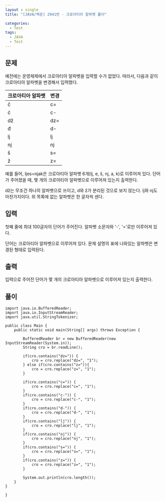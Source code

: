 ```yaml
---
layout : single
title: "[JAVA/백준] 2941번 - 크로아티아 알파벳 풀이"

categories:
  - Test
tags:
  - JAVA
  - Test
---
```


## 문제

예전에는 운영체제에서 크로아티아 알파벳을 입력할 수가 없었다. 따라서, 다음과 같이 크로아티아 알파벳을 변경해서 입력했다.

| 크로아티아 알파벳 | 변경 |
|--|--|
| č | c= |
| ć | c- |
| dž | dz= |
| đ | d- |
| lj | lj |
| nj | nj |
| š | s= |
| ž | z= |

예를 들어, ljes=njak은 크로아티아 알파벳 6개(lj, e, š, nj, a, k)로 이루어져 있다. 단어가 주어졌을 때, 몇 개의 크로아티아 알파벳으로 이루어져 있는지 출력한다.

dž는 무조건 하나의 알파벳으로 쓰이고, d와 ž가 분리된 것으로 보지 않는다. lj와 nj도 마찬가지이다. 위 목록에 없는 알파벳은 한 글자씩 센다.

## 입력

첫째 줄에 최대 100글자의 단어가 주어진다. 알파벳 소문자와 '-', '='로만 이루어져 있다.

단어는 크로아티아 알파벳으로 이루어져 있다. 문제 설명의 표에 나와있는 알파벳은 변경된 형태로 입력된다.

## 출력

입력으로 주어진 단어가 몇 개의 크로아티아 알파벳으로 이루어져 있는지 출력한다.

## 풀이

~~~
import java.io.BufferedReader;
import java.io.InputStreamReader;
import java.util.StringTokenizer;

public class Main {
	public static void main(String[] args) throws Exception {
			
		BufferedReader br = new BufferedReader(new InputStreamReader(System.in));
		String cro = br.readLine();
		
		if(cro.contains("dz=")) {
			cro = cro.replace("dz=", "1");
		} else if(cro.contains("z=")){
			cro = cro.replace("z=", "1");
		}
		
		if(cro.contains("c=")) {
			cro = cro.replace("c=", "1");
		}
		if(cro.contains("c-")) {
			cro = cro.replace("c-", "1");
		}
		if(cro.contains("d-")) {
			cro = cro.replace("d-", "1");
		}
		if(cro.contains("lj")) {
			cro = cro.replace("lj", "1");
		}
		if(cro.contains("nj")) {
			cro = cro.replace("nj", "1");
		}
		if(cro.contains("s=")) {
			cro = cro.replace("s=", "1");
		}
		if(cro.contains("z=")) {
			cro = cro.replace("z=", "1");
		}
		
		System.out.println(cro.length());
	}
}

}
~~~
